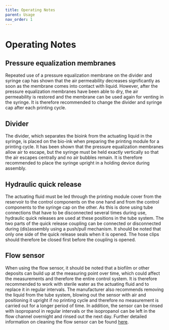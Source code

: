 ```yaml
---
title: Operating Notes
parent: Usage
nav_order: 1
---
```


# Operating Notes

## Pressure equalization membranes
Repeated use of a pressure equalization membrane on the divider and syringe cap has shown that the air permeability decreases significantly as soon as the membrane comes into contact with liquid. However, after the pressure equalization membranes have been able to dry, the air permeability is restored and the membrane can be used again for venting in the syringe. It is therefore recommended to change the divider and syringe cap after each printing cycle.

## Divider
The divider, which separates the bioink from the actuating liquid in the syringe, is placed on the bio-ink when preparing the printing module for a printing cycle. It has been shown that the pressure equalization membranes allow air to escape, but the syringe must be held exactly vertically so that the air escapes centrally and no air bubbles remain. It is therefore recommended to place the syringe upright in a holding device during assembly.

## Hydraulic quick release
The actuating fluid must be led through the printing module cover from the reservoir to the control components on the one hand and from the control components to the syringe cap on the other. As this is done using tube connections that have to be disconnected several times during use, hydraulic quick releases are used at these positions in the tube system. The two parts of the quick release coupling can be connected or disconnected during (dis)assembly using a push/pull mechanism. It should be noted that only one side of the quick release seals when it is opened. The hose clips should therefore be closed first before the coupling is opened.

## Flow sensor
When using the flow sensor, it should be noted that a biofilm or other deposits can build up at the measuring point over time, which could affect the measurements and therefore the entire control system. It is therefore recommended to work with sterile water as the actuating fluid and to replace it in regular intervals. The manufacturer also recommends removing the liquid from the tube system, blowing out the sensor with air and positioning it upright if no printing cycle and therefore no measurement is carried out for a longer period of time. In addition, the sensor can be rinsed with isopropanol in regular intervals or the isopropanol can be left in the flow channel overnight and rinsed out the next day. Further detailed information on cleaning the flow sensor can be found [here](https://github.com/Jhundertmark/Hydraulic_Printing_Module/blob/main/Dokumente/Liquid_Flow_AN_Cleaning_and_Clean_Handling.pdf).
